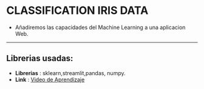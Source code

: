 # CLASSIFICATION IRIS DATA

- Añadiremos las capacidades del Machine Learning a una aplicacion Web.

***

## Librerias usadas:

* **Librerias** : sklearn,streamlit,pandas, numpy.
* **Link** : [Video de Aprendizaje](https://www.youtube.com/watch?v=JwSS70SZdyM&t=6671s)




